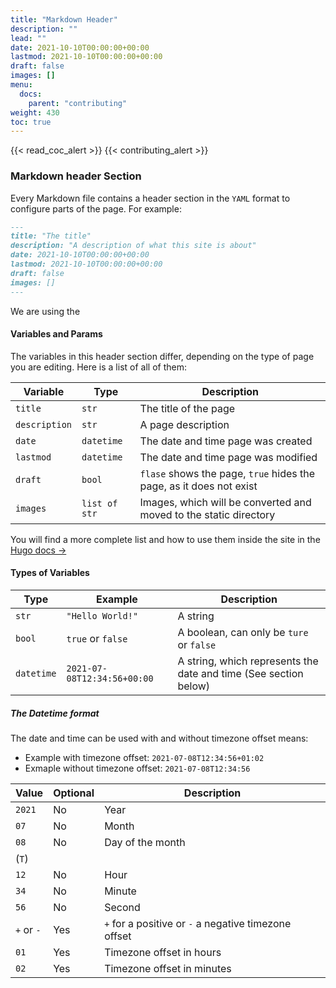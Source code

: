 ```yaml
---
title: "Markdown Header"
description: ""
lead: ""
date: 2021-10-10T00:00:00+00:00
lastmod: 2021-10-10T00:00:00+00:00
draft: false
images: []
menu:
  docs:
    parent: "contributing"
weight: 430
toc: true
---
```


{{< read_coc_alert >}}
{{< contributing_alert >}}


### Markdown header Section

Every Markdown file contains a header section in the `YAML` format to 
configure parts of the page. For example:

```markdown
---
title: "The title"
description: "A description of what this site is about"
date: 2021-10-10T00:00:00+00:00
lastmod: 2021-10-10T00:00:00+00:00
draft: false
images: []
---
```

We are using the 

#### Variables and Params

The variables in this header section differ, depending on the type of page you
are editing. Here is a list of all of them:

| Variable      | Type          | Description                                                         |
| ------------- | ------------- | ------------------------------------------------------------------- |
| `title`       | `str`         | The title of the page                                               |
| `description` | `str`         | A page description                                                  |
| `date`        | `datetime`    | The date and time page was created                                  |
| `lastmod`     | `datetime`    | The date and time page was modified                                 |
| `draft`       | `bool`        | `flase` shows the page, `true` hides the page, as it does not exist |
| `images`      | `list of str` | Images, which will be converted and moved to the static directory   |

<!-- TODO: Add others needed as minimum requirement and describe them  -->

You will find a more complete list and how to use them inside the site in the
[Hugo docs →](https://gohugo.io/variables/)

#### Types of Variables

| Type       | Example                     | Description                                                      |
| ---------- | --------------------------- | ---------------------------------------------------------------- |
| `str`      | `"Hello World!"`            | A string                                                         |
| `bool`     | `true` or `false`           | A boolean, can only be `ture` or `false`                         |
| `datetime` | `2021-07-08T12:34:56+00:00` | A string, which represents the date and time (See section below) |

##### The Datetime format

The date and time can be used with and without timezone offset means:

- Example with timezone offset: `2021-07-08T12:34:56+01:02`
- Exmaple without timezone offset: `2021-07-08T12:34:56`
 
| Value      | Optional  | Description                                           |
| ---------- | --------- | ----------------------------------------------------- |
| `2021`     | No        | Year                                                  |
| `07`       | No        | Month                                                 |
| `08`       | No        | Day of the month                                      |
| (`T`)      |           |                                                       |
| `12`       | No        | Hour                                                  |
| `34`       | No        | Minute                                                |
| `56`       | No        | Second                                                |
| `+` or `-` | Yes       | `+` for a positive or `-` a negative timezone offset  |
| `01`       | Yes       | Timezone offset in hours                              |
| `02`       | Yes       | Timezone offset in minutes                            |


<!--vim: set ft=pandoc :-->

